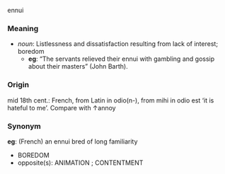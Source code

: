 ennui
### Meaning
+ _noun_: Listlessness and dissatisfaction resulting from lack of interest; boredom
	+ __eg__: “The servants relieved their ennui with gambling and gossip about their masters” (John Barth).

### Origin

mid 18th cent.: French, from Latin in odio(n-), from mihi in odio est ‘it is hateful to me’. Compare with ↑annoy

### Synonym

__eg__: (French) an ennui bred of long familiarity

+ BOREDOM
+ opposite(s): ANIMATION ; CONTENTMENT


